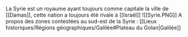 La Syrie est un royaume ayant toujours comme capitale la ville de [[Damas]], cette nation a toujours été rivale à [[Israël]]
![[Syrie.PNG]]
A propos des zones contestées au sud-est de la Syrie : [[Lieux historiques/Régions géographiques/Galilée#Plateau du Golan|Galilée]]